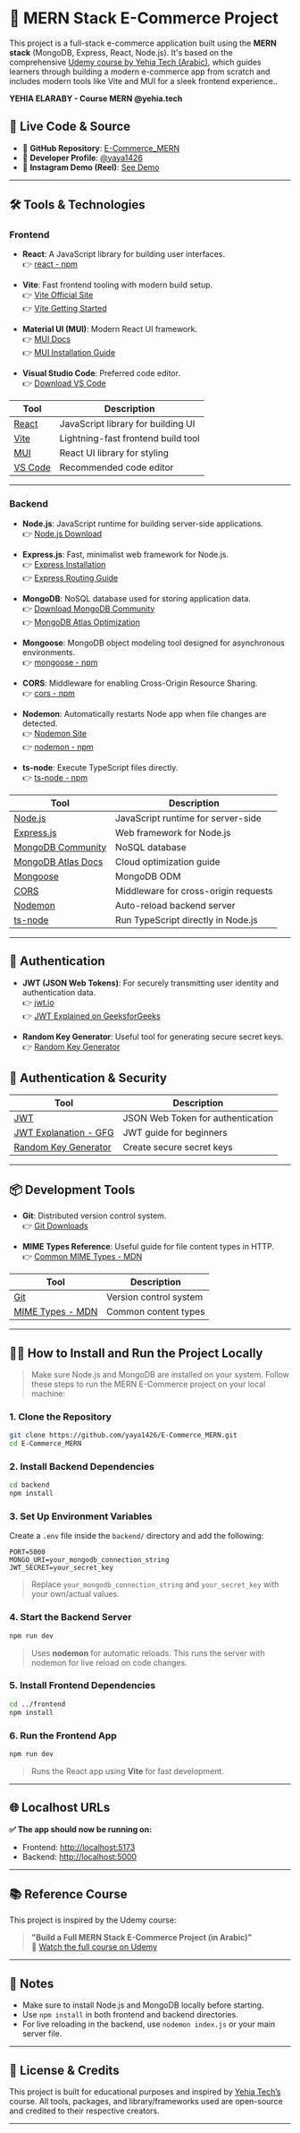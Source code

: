 # 🛒 MERN Stack E-Commerce Project

This project is a full-stack e-commerce application built using the **MERN stack** (MongoDB, Express, React, Node.js). It's based on the comprehensive [Udemy course by Yehia Tech (Arabic)](https://www.udemy.com/course/yehiatech-react-nodejs-express-mongodb-in-arabic/), which guides learners through building a modern e-commerce app from scratch and includes modern tools like Vite and MUI for a sleek frontend experience..

**YEHIA ELARABY - Course MERN @yehia.tech**

<!-- > Instructor: **Yehia Elaraby**
> 🔗 [GitHub @yaya1426](https://github.com/yaya1426) | 📽 [Instagram Demo](https://www.instagram.com/reel/CtEbwTWIY2c) -->

## 🚀 Live Code & Source

- 🔗 **GitHub Repository**: [E-Commerce_MERN](https://github.com/yaya1426/E-Commerce_MERN)
- 🔗 **Developer Profile**: [@yaya1426](https://github.com/yaya1426)
- 🔗 **Instagram Demo (Reel)**: [See Demo](https://www.instagram.com/reel/CtEbwTWIY2c)

---

## 🛠 Tools & Technologies

### Frontend

- **React**: A JavaScript library for building user interfaces.  
  👉 [react - npm](https://www.npmjs.com/package/react)

- **Vite**: Fast frontend tooling with modern build setup.  
  👉 [Vite Official Site](https://vite.dev)  
  👉 [Vite Getting Started](https://vite.dev/guide)

- **Material UI (MUI)**: Modern React UI framework.  
  👉 [MUI Docs](https://mui.com/material-ui/getting-started)  
  👉 [MUI Installation Guide](https://mui.com/material-ui/getting-started/installation)

- **Visual Studio Code**: Preferred code editor.  
  👉 [Download VS Code](https://code.visualstudio.com)

| Tool                                               | Description                        |
| -------------------------------------------------- | ---------------------------------- |
| [React](https://www.npmjs.com/package/react)       | JavaScript library for building UI |
| [Vite](https://vite.dev)                           | Lightning-fast frontend build tool |
| [MUI](https://mui.com/material-ui/getting-started) | React UI library for styling       |
| [VS Code](https://code.visualstudio.com)           | Recommended code editor            |

---

### Backend

- **Node.js**: JavaScript runtime for building server-side applications.  
  👉 [Node.js Download](https://nodejs.org/en/download)

- **Express.js**: Fast, minimalist web framework for Node.js.  
  👉 [Express Installation](https://expressjs.com/en/starter/installing.html)  
  👉 [Express Routing Guide](https://expressjs.com/en/guide/routing.html)

- **MongoDB**: NoSQL database used for storing application data.  
  👉 [Download MongoDB Community](https://www.mongodb.com/try/download/community)  
  👉 [MongoDB Atlas Optimization](https://www.mongodb.com/docs/atlas/schema-suggestions/reduce-lookup-operations)

- **Mongoose**: MongoDB object modeling tool designed for asynchronous environments.  
  👉 [mongoose - npm](https://www.npmjs.com/package/mongoose)

- **CORS**: Middleware for enabling Cross-Origin Resource Sharing.  
  👉 [cors - npm](https://www.npmjs.com/package/cors)

- **Nodemon**: Automatically restarts Node app when file changes are detected.  
  👉 [Nodemon Site](https://nodemon.io)  
  👉 [nodemon - npm](https://www.npmjs.com/package/nodemon)

- **ts-node**: Execute TypeScript files directly.  
  👉 [ts-node - npm](https://www.npmjs.com/package/ts-node)

| Tool                                                                                                 | Description                          |
| ---------------------------------------------------------------------------------------------------- | ------------------------------------ |
| [Node.js](https://nodejs.org/en/download)                                                            | JavaScript runtime for server-side   |
| [Express.js](https://expressjs.com/en/starter/installing.html)                                       | Web framework for Node.js            |
| [MongoDB Community](https://www.mongodb.com/try/download/community)                                  | NoSQL database                       |
| [MongoDB Atlas Docs](https://www.mongodb.com/docs/atlas/schema-suggestions/reduce-lookup-operations) | Cloud optimization guide             |
| [Mongoose](https://www.npmjs.com/package/mongoose)                                                   | MongoDB ODM                          |
| [CORS](https://www.npmjs.com/package/cors)                                                           | Middleware for cross-origin requests |
| [Nodemon](https://nodemon.io)                                                                        | Auto-reload backend server           |
| [ts-node](https://www.npmjs.com/package/ts-node)                                                     | Run TypeScript directly in Node.js   |

---

## 🔐 Authentication

- **JWT (JSON Web Tokens)**: For securely transmitting user identity and authentication data.  
  👉 [jwt.io](https://jwt.io)  
  👉 [JWT Explained on GeeksforGeeks](https://www.geeksforgeeks.org/json-web-token-jwt)

- **Random Key Generator**: Useful tool for generating secure secret keys.  
  👉 [Random Key Generator](https://acte.ltd/utils/randomkeygen)

## 🔐 Authentication & Security

| Tool                                                                      | Description                       |
| ------------------------------------------------------------------------- | --------------------------------- |
| [JWT](https://jwt.io)                                                     | JSON Web Token for authentication |
| [JWT Explanation - GFG](https://www.geeksforgeeks.org/json-web-token-jwt) | JWT guide for beginners           |
| [Random Key Generator](https://acte.ltd/utils/randomkeygen)               | Create secure secret keys         |

---

## 📦 Development Tools

- **Git**: Distributed version control system.  
  👉 [Git Downloads](https://git-scm.com/downloads)

- **MIME Types Reference**: Useful guide for file content types in HTTP.  
  👉 [Common MIME Types - MDN](https://developer.mozilla.org/en-US/docs/Web/HTTP/Guides/MIME_types/Common_types)

| Tool                                                                                                 | Description            |
| ---------------------------------------------------------------------------------------------------- | ---------------------- |
| [Git](https://git-scm.com/downloads)                                                                 | Version control system |
| [MIME Types - MDN](https://developer.mozilla.org/en-US/docs/Web/HTTP/Guides/MIME_types/Common_types) | Common content types   |

---

## 🧑‍💻 How to Install and Run the Project Locally

> Make sure Node.js and MongoDB are installed on your system.
> Follow these steps to run the MERN E-Commerce project on your local machine:

### 1. Clone the Repository

```bash
git clone https://github.com/yaya1426/E-Commerce_MERN.git
cd E-Commerce_MERN
```

### 2. Install Backend Dependencies

```bash
cd backend
npm install
```

### 3. Set Up Environment Variables

Create a `.env` file inside the `backend/` directory and add the following:

```env
PORT=5000
MONGO_URI=your_mongodb_connection_string
JWT_SECRET=your_secret_key
```

> Replace `your_mongodb_connection_string` and `your_secret_key` with your own/actual values.

### 4. Start the Backend Server

```bash
npm run dev
```

> Uses **nodemon** for automatic reloads.
> This runs the server with nodemon for live reload on code changes.

### 5. Install Frontend Dependencies

```bash
cd ../frontend
npm install
```

### 6. Run the Frontend App

```bash
npm run dev
```

> Runs the React app using **Vite** for fast development.

---

## 🌐 Localhost URLs

**✅ The app should now be running on:**

- Frontend: [http://localhost:5173](http://localhost:5173)
- Backend: [http://localhost:5000](http://localhost:5000)

---

## 📚 Reference Course

This project is inspired by the Udemy course:

> **"Build a Full MERN Stack E-Commerce Project (in Arabic)"**  
> 🔗 [Watch the full course on Udemy](https://www.udemy.com/course/yehiatech-react-nodejs-express-mongodb-in-arabic)

---

## 📌 Notes

- Make sure to install Node.js and MongoDB locally before starting.
- Use `npm install` in both frontend and backend directories.
- For live reloading in the backend, use `nodemon index.js` or your main server file.

---

## 📄 License & Credits

This project is built for educational purposes and inspired by [Yehia Tech’s](https://github.com/yaya1426) course. All tools, packages, and library/frameworks used are open-source and credited to their respective creators.

---
